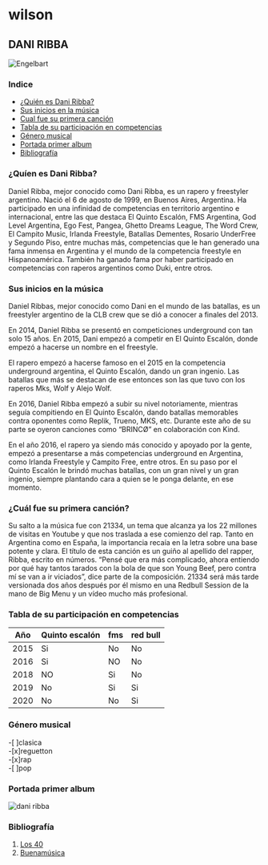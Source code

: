 # wilson
## **DANI RIBBA**
![Engelbart](https://los40es00.epimg.net/los40/imagenes/2020/11/25/los40urban/1606308897_596870_1606378192_gigante_normal.jpg)  

### Indice

- [¿Quién es Dani Ribba?](https://github.com/wilsonreino/wilson#qu%C3%ADen-es-dani-ribba)
- [Sus inicios en la música](https://github.com/wilsonreino/wilson/edit/main/README.md#sus-inicios-en-la-m%C3%BAsica)
- [Cual fue su primera canción](https://github.com/wilsonreino/wilson/edit/main/README.md#cu%C3%A1l-fue-su-primera-canci%C3%B3n)
- [Tabla de su participación en competencias](https://github.com/wilsonreino/wilson/edit/main/README.md#tabla-de-su-participaci%C3%B3n-en-competencias)
- [Género musical](https://github.com/wilsonreino/wilson/edit/main/README.md#g%C3%A9nero--musical)
- [Portada primer album](https://github.com/wilsonreino/wilson/edit/main/README.md#portada-primer-album)
- [Bibliografía](https://github.com/wilsonreino/wilson/edit/main/README.md#bibliograf%C3%ADa)


### ¿Quíen es Dani Ribba?
Daniel Ribba, mejor conocido como Dani Ribba, es un rapero y freestyler argentino. Nació el 6 de agosto de 1999, en Buenos Aires, Argentina. Ha participado en una infinidad de competencias en territorio argentino e internacional, entre las que destaca El Quinto Escalón, FMS Argentina, God Level Argentina, Ego Fest, Pangea, Ghetto Dreams League, The Word Crew, El Campito Music, Irlanda Freestyle, Batallas Dementes, Rosario UnderFree y Segundo Piso, entre muchas más, competencias que le han generado una fama inmensa en Argentina y el mundo de la competencia freestyle en Hispanoamérica. También ha ganado fama por haber participado en competencias con raperos argentinos como Duki, entre otros.  
### Sus inicios en la música  
Daniel Ribbas, mejor conocido como Dani en el mundo de las batallas, es un freestyler argentino de la CLB crew que se dió a conocer a finales del 2013.

En 2014, Daniel Ribba se presentó en competiciones underground con tan solo 15 años. En 2015, Dani empezó a competir en El Quinto Escalón, donde empezó a hacerse un nombre en el freestyle.

El rapero empezó a hacerse famoso en el 2015 en la competencia underground argentina, el Quinto Escalón, dando un gran ingenio. Las batallas que más se destacan de ese entonces son las que tuvo con los raperos Mks, Wolf y Alejo Wolf.

En 2016, Daniel Ribba empezó a subir su nivel notoriamente, mientras seguía compitiendo en El Quinto Escalón, dando batallas memorables contra oponentes como Replik, Trueno, MKS, etc. Durante este año de su parte se oyeron canciones como “BRINCØ” en colaboración con Kind.

En el año 2016, el rapero ya siendo más conocido y apoyado por la gente, empezó a presentarse a más competencias underground en Argentina, como Irlanda Freestyle y Campito Free, entre otros. En su paso por el Quinto Escalón le brindó muchas batallas, con un gran nivel y un gran ingenio, siempre plantando cara a quien se le ponga delante, en ese momento.  
### ¿Cuál fue su primera canción?
Su salto a la música fue con 21334, un tema que alcanza ya los 22 millones de visitas en Youtube y que nos traslada a ese comienzo del rap. Tanto en Argentina como en España, la importancia recaía en la letra sobre una base potente y clara. El título de esta canción es un guiño al apellido del rapper, Ribba, escrito en números. “Pensé que era más complicado, ahora entiendo por qué hay tantos tarados con la bola de que son Young Beef, pero contra mí se van a ir viciados”, dice parte de la composición. 21334 será más tarde versionada dos años después por él mismo en una Redbull Session de la mano de Big Menu y un vídeo mucho más profesional.  
### Tabla de su participación en competencias
| Año | Quinto escalón | fms | red bull |
| ----- | ----- | ----- | -----|
| 2015 | Si | No | No |
| 2016 | Si | NO | No |
| 2018 | NO | Si | No |  
| 2019 | No | Si | Si |
| 2020 | No | No | Si |
### Género  musical
-[ ]clasica  
-[x]reguetton  
-[x]rap  
-[ ]pop
### Portada primer album
![dani ribba](https://user-images.githubusercontent.com/115487558/199631883-9241343a-2643-4ef0-884f-54d1c3f2398d.jpg)

### Bibliografía
1. [Los 40](https://los40.com/los40/2020/11/25/los40urban/1606308897_596870.html)
2. [Buenamúsica](https://www.buenamusica.com/dani-ribba/biografia)
